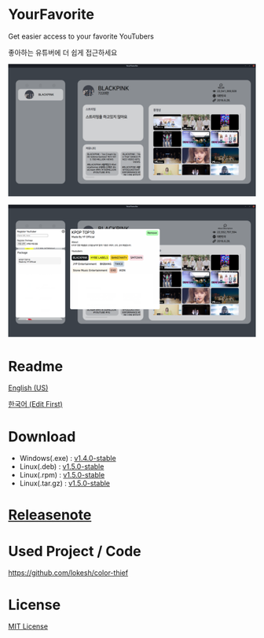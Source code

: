 # YourFavorite
Get easier access to your favorite YouTubers

좋아하는 유튜버에 더 쉽게 접근하세요

![img](https://github.com/cottons-kr/YourFavorite/raw/main/document/example.png)

![img](https://github.com/cottons-kr/YourFavorite/raw/main/document/package.png)

# Readme
[English (US)](https://github.com/cottons-kr/YourFavorite/blob/main/document/README-us.md)

[한국어 (Edit First)](https://github.com/cottons-kr/YourFavorite/blob/main/document/README-kr.md)

# Download
- Windows(.exe) : [v1.4.0-stable](https://github.com/cottons-kr/YourFavorite/releases/download/v1.4.0-stable/YourFavorite.Setup.1.4.0-stable.exe)
- Linux(.deb) : [v1.5.0-stable](https://github.com/cottons-kr/YourFavorite/releases/download/v1.5.0-stable/YourFavorite_1.5.0-stable_amd64.deb)
- Linux(.rpm) : [v1.5.0-stable](https://github.com/cottons-kr/YourFavorite/releases/download/v1.5.0-stable/YourFavorite-1.5.0-stable.x86_64.rpm)
- Linux(.tar.gz) : [v1.5.0-stable](https://github.com/cottons-kr/YourFavorite/releases/download/v1.5.0-stable/YourFavorite-1.5.0-stable.tar.gz)

# [Releasenote](https://github.com/cottons-kr/YourFavorite/blob/main/document/Releasenote.md)

# Used Project / Code
https://github.com/lokesh/color-thief

# License
[MIT License](https://github.com/cottons-kr/YourFavorite/blob/main/LICENSE)
